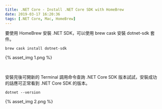 ```yaml
---
title: .NET Core - Install .NET Core SDK with HomeBrew
date: 2019-03-17 16:20:36
tags: [.NET Core, Mac, HomeBrew]
---
```


要使用 HomeBrew 安裝 .NET SDK，可以使用 brew cask 安裝 dotnet-sdk 套件。  

<!-- More -->

    brew cask install dotnet-sdk

{% asset_img 1.png %}

<br/>


安裝完後可開新的 Terminal 調用命令查詢 .NET Core SDK 版本試試，安裝成功的話應可正常看到 .NET Core SDK 的版本。  

    dotnet --version

{% asset_img 2.png %}

